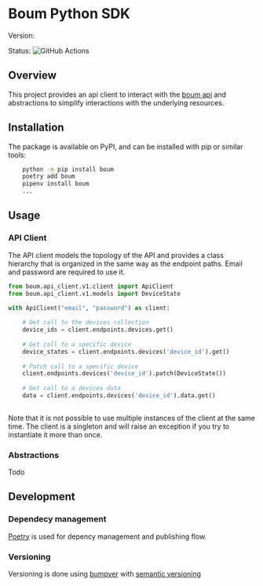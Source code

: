 # Boum Python SDK
Version: 

Status: ![GitHub Actions](https://github.com/boum-garden/sdk/actions/workflows/main.yml/badge.svg)

## Overview

This project provides an api client to interact with the [boum api](https://api.boum.us/swagger) and abstractions to 
simplify interactions with the underlying resources.


## Installation

The package is available on PyPI, and can be installed with pip or similar tools:

```bash
    python -m pip install boum
    poetry add boum
    pipenv install boum
    ...
```


## Usage

### API Client

The API client models the topology of the API and provides a class hierarchy that is organized in the same way as the 
endpoint paths. Email and password are required to use it.

```python
from boum.api_client.v1.client import ApiClient
from boum.api_client.v1.models import DeviceState

with ApiClient("email", "password") as client:
    
    # Get call to the devices collection
    device_ids = client.endpoints.devices.get()
    
    # Get call to a specific device 
    device_states = client.endpoints.devices('device_id').get()
    
    # Patch call to a specific device
    client.endpoints.devices('device_id').patch(DeviceState())
    
    # Get call to a devices data
    data = client.endpoints.devices('device_id').data.get()
    
```

Note that it is not possible to use multiple instances of the client at the same time. The client is a singleton and
will raise an exception if you try to instantiate it more than once.


### Abstractions

Todo


## Development

### Dependecy management
[Poetry](https://python-poetry.org/) is used for depency management and publishing flow.


### Versioning

Versioning is done using [bumpver](https://pypi.org/project/bumpver/) 
with [semantic versioning](https://semver.org/)



